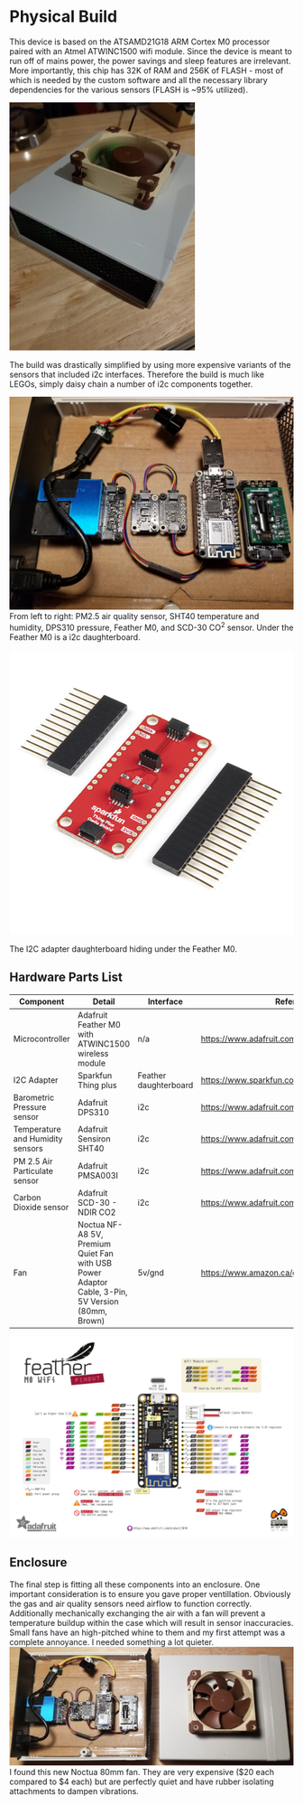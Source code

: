 # Physical Build #

This device is based on the ATSAMD21G18 ARM Cortex M0 processor paired with an Atmel ATWINC1500 wifi module. Since the device is meant to run off of mains power, the power savings and sleep features are irrelevant. More importantly, this chip has  32K of RAM and 256K of FLASH - most of which is needed by the custom software and all the necessary library dependencies for the various sensors (FLASH is ~95% utilized). 

![Finished result](AirMonitor-oblique.jpg)

The build was drastically simplified by using more expensive variants of the sensors that included i2c interfaces. Therefore the build is much like LEGOs, simply daisy chain a number of i2c components together. 

![Components](AirMonitor-inside.jpg)
From left to right: PM2.5 air quality sensor, SHT40 temperature and humidity, DPS310 pressure, Feather M0, and SCD-30 CO<sup>2</sup> sensor. Under the Feather M0 is a i2c daughterboard.

![i2c Adapter](sparkfun_thingplus.png)

The I2C adapter daughterboard hiding under the Feather M0.

## Hardware Parts List ##

Component | Detail | Interface | Reference
---|---|---|---
Microcontroller | Adafruit Feather M0 with ATWINC1500 wireless module | n/a | https://www.adafruit.com/product/3010
I2C Adapter | Sparkfun Thing plus | Feather daughterboard | https://www.sparkfun.com/products/16790
Barometric Pressure sensor | Adafruit DPS310 | i2c | https://www.adafruit.com/product/4494
Temperature and Humidity sensors | Adafruit Sensiron SHT40 | i2c | https://www.adafruit.com/product/4885
PM 2.5 Air Particulate sensor | Adafruit PMSA003I | i2c | https://www.adafruit.com/product/4632
Carbon Dioxide sensor | Adafruit SCD-30 - NDIR CO2 | i2c | https://www.adafruit.com/product/4867
Fan | Noctua NF-A8 5V, Premium Quiet Fan with USB Power Adaptor Cable, 3-Pin, 5V Version (80mm, Brown) | 5v/gnd | https://www.amazon.ca/gp/product/B07DXNT9J9


![Feather M0 pinout](FeatherM0_pinout.png)

## Enclosure ##

The final step is fitting all these components into an enclosure. One important consideration is to ensure you gave proper ventillation. Obviously the gas and air quality sensors need airflow to function correctly. Additionally mechanically exchanging the air with a fan will prevent a temperature buildup within the case which will result in sensor inaccuracies. Small fans have an high-pitched whine to them and my first attempt was a complete annoyance. I needed something a lot quieter.
![Enclosure opened](AirMonitor-both-halves.png)
I found this new Noctua 80mm fan. They are very expensive ($20 each compared to $4 each) but are perfectly quiet and have rubber isolating attachments to dampen vibrations. 

